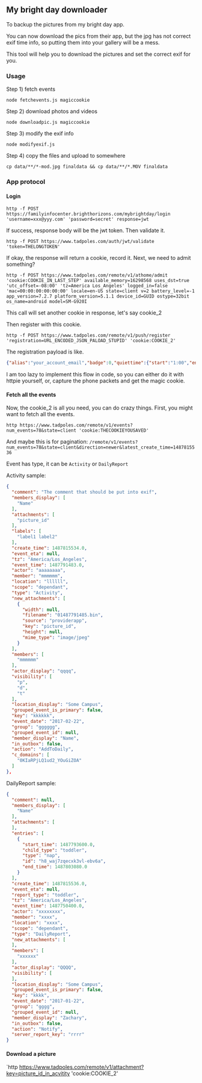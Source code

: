 ## My bright day downloader

To backup the pictures from my bright day app.

You can now download the pics from their app, but the jpg has not correct exif time info, so putting them into your gallery will be a mess.

This tool will help you to download the pictures and set the correct exif for you.

### Usage

Step 1) fetch events

`node fetchevents.js magiccookie`

Step 2) download photos and videos

`node downloadpic.js magiccookie`

Step 3) modify the exif info

`node modifyexif.js`

Step 4) copy the files and upload to somewhere

`cp data/**/*-mod.jpg finaldata && cp data/**/*.MOV finaldata`

### App protocol

#### Login

`http -f POST https://familyinfocenter.brighthorizons.com/mybrightday/login 'username=xxx@yyy.com' 'password=secret' response=jwt`

If success, response body will be the jwt token. Then validate it.

`http -f POST https://www.tadpoles.com/auth/jwt/validate 'token=THELONGTOKEN'`

If okay, the response will return a cookie, record it. Next, we need to admit something?

`http -f POST https://www.tadpoles.com/remote/v1/athome/admit 'cookie:COOKIE_IN_LAST_STEP' available_memory=16298568 uses_dst=true 'utc_offset=-08:00' 'tz=America Los_Angeles' logged_in=false 'mac=00:00:00:00:00:00' locale=en-US state=client v=2 battery_level=-1 app_version=7.2.7 platform_version=5.1.1 device_id=GUID ostype=32bit os_name=android model=SM-G920I`

This call will set another cookie in response, let's say cookie_2

Then register with this cookie.

`http -f POST https://www.tadpoles.com/remote/v1/push/register 'registration=URL_ENCODED_JSON_PALOAD_STUPID' 'cookie:COOKIE_2'`

The registration payload is like.

```json
{"alias":"your_account_email","badge":0,"quiettime":{"start":"1:00","end":"6:30"},"tz":"America/Los_Angeles","messageservice":"gcm","tags":[],"device_token":"some magic string","device_id":"a guid","app":"parent:bh","app_version":"7.2.7","is_provider":false}
```

I am too lazy to implement this flow in code, so you can either do it with httpie yourself, or, capture the phone packets and get the magic cookie.

#### Fetch all the events

Now, the cookie_2 is all you need, you can do crazy things. First, you might want to fetch all the events.

`http https://www.tadpoles.com/remote/v1/events?num_events=78&state=client 'cookie:THECOOKIEYOUSAVED'`

And maybe this is for pagination: `/remote/v1/events?num_events=78&state=client&direction=newer&latest_create_time=1487815536`

Event has type, it can be `Activity` or `DailyReport`

Activity sample:

```json
{
  "comment": "The comment that should be put into exif",
  "members_display": [
    "Name"
  ],
  "attachments": [
    "picture_id"
  ],
  "labels": [
    "label1 label2"
  ],
  "create_time": 1487815534.0,
  "event_eta": null,
  "tz": "America/Los_Angeles",
  "event_time": 1487791483.0,
  "actor": "aaaaaaaa",
  "member": "mmmmmm",
  "location": "llllll",
  "scope": "dependant",
  "type": "Activity",
  "new_attachments": [
    {
      "width": null,
      "filename": "01487791485.bin",
      "source": "providerapp",
      "key": "picture_id",
      "height": null,
      "mime_type": "image/jpeg"
    }
  ],
  "members": [
    "mmmmmm"
  ],
  "actor_display": "qqqq",
  "visibility": [
    "p",
    "d",
    "t"
  ],
  "location_display": "Some Campus",
  "grouped_event_is_primary": false,
  "key": "kkkkkk",
  "event_date": "2017-02-22",
  "group": "gggggg",
  "grouped_event_id": null,
  "member_display": "Name",
  "in_outbox": false,
  "action": "AddToDaily",
  "c_domains": [
    "0KIaRPjLQ1ud2_YOuGiZOA"
  ]
},
```

DailyReport sample:

```json
{
  "comment": null,
  "members_display": [
    "Name"
  ],
  "attachments": [
  ],
  "entries": [
    {
      "start_time": 1487793600.0,
      "child_type": "toddler",
      "type": "nap",
      "id": "h8_waj7zqecxk3vl-ebv6a",
      "end_time": 1487803080.0
    }
  ],
  "create_time": 1487815536.0,
  "event_eta": null,
  "report_type": "toddler",
  "tz": "America/Los_Angeles",
  "event_time": 1487750400.0,
  "actor": "xxxxxxxx",
  "member": "xxxx",
  "location": "xxxx",
  "scope": "dependant",
  "type": "DailyReport",
  "new_attachments": [
  ],
  "members": [
    "xxxxxx"
  ],
  "actor_display": "QQQQ",
  "visibility": [
  ],
  "location_display": "Some Campus",
  "grouped_event_is_primary": false,
  "key": "kkkk",
  "event_date": "2017-01-22",
  "group": "gggg",
  "grouped_event_id": null,
  "member_display": "Zachary",
  "in_outbox": false,
  "action": "Notify",
  "server_report_key": "rrrr"
}
```

#### Download a picture

`http https://www.tadpoles.com/remote/v1/attachment?key=picture_id_in_acvitity 'cookie:COOKIE_2'